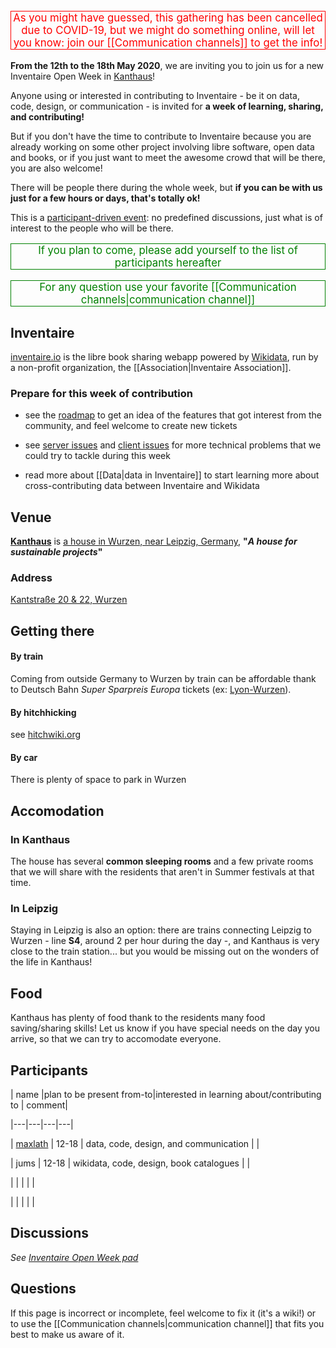 <!-- LANG:EN, title="Inventaire & OpenData Week 2019"-->



<p style="text-align: center; color: red; font-size: 1.2em; border: 1px solid">As you might have guessed, this gathering has been cancelled due to COVID-19, but we might do something online, will let you know:  join our [[Communication channels]] to get the info!</p>



**From the 12th to the 18th May 2020**, we are inviting you to join us for a new Inventaire Open Week in [Kanthaus](https://kanthaus.online/en/)!



Anyone using or interested in contributing to Inventaire - be it on data, code, design, or communication - is invited for **a week of learning, sharing, and contributing!**



But if you don't have the time to contribute to Inventaire because you are already working on some other project involving libre software, open data and books, or if you just want to meet the awesome crowd that will be there, you are also welcome!



There will be people there during the whole week, but **if you can be with us just for a few hours or days, that's totally ok!**



This is a [participant-driven event](https://en.wikipedia.org/wiki/Unconference#Format): no predefined discussions, just what is of interest to the people who will be there.



<p style="text-align: center; color: green; font-size: 1.2em; border: 1px solid">If you plan to come, please add yourself to the list of participants hereafter</p>



<p style="text-align: center; color: green; font-size: 1.2em; border: 1px solid">For any question use your favorite [[Communication channels|communication channel]]

<p>



## Inventaire

[inventaire.io](https://inventaire.io) is the libre book sharing webapp powered by [Wikidata](https://wikidata.org), run by a non-profit organization, the [[Association|Inventaire Association]].



### Prepare for this week of contribution

* see the [roadmap](https://trello.com/b/0lKcsZDj/inventaire-roadmap) to get an idea of the features that got interest from the community, and feel welcome to create new tickets

* see [server issues](http://github.com/inventaire/inventaire/issues) and [client issues](http://github.com/inventaire/inventaire-client/issues) for more technical problems that we could try to tackle during this week

* read more about [[Data|data in Inventaire]] to start learning more about cross-contributing data between Inventaire and Wikidata



## Venue

**[Kanthaus](https://kanthaus.online/en/)** is [a house in Wurzen, near Leipzig, Germany](https://www.openstreetmap.org/way/99897633), **"*A house for sustainable projects*"**



### Address

[Kantstraße 20 & 22, Wurzen](https://www.openstreetmap.org/way/99897633)



## Getting there

#### By train

Coming from outside Germany to Wurzen by train can be affordable thank to Deutsch Bahn *Super Sparpreis Europa* tickets (ex: [Lyon-Wurzen](https://www.trainline.eu/search/lyon/wurzen/2020-05-12-06:00)).

#### By hitchhicking

see [hitchwiki.org](https://hitchwiki.org)

#### By car

There is plenty of space to park in Wurzen



## Accomodation

### In Kanthaus

The house has several **common sleeping rooms** and a few private rooms that we will share with the residents that aren't in Summer festivals at that time.

### In Leipzig

Staying in Leipzig is also an option: there are trains connecting Leipzig to Wurzen - line **S4**, around 2 per hour during the day -, and Kanthaus is very close to the train station... but you would be missing out on the wonders of the life in Kanthaus!



## Food

Kanthaus has plenty of food thank to the residents many food saving/sharing skills! Let us know if you have special needs on the day you arrive, so that we can try to accomodate everyone.



## Participants

| name |plan to be present from-to|interested in learning about/contributing to | comment|

|---|---|---|---|

| [maxlath](https://maxlath.eu) | 12-18 | data, code, design, and communication |  |

| jums | 12-18 | wikidata, code, design, book catalogues |  |

|   |   |   |   |

|   |   |   |   |



## Discussions

*See [Inventaire Open Week pad](https://hack.allmende.io/inventaire-open-week-2020)*



## Questions

If this page is incorrect or incomplete, feel welcome to fix it (it's a wiki!) or to use the [[Communication channels|communication channel]] that fits you best to make us aware of it.
